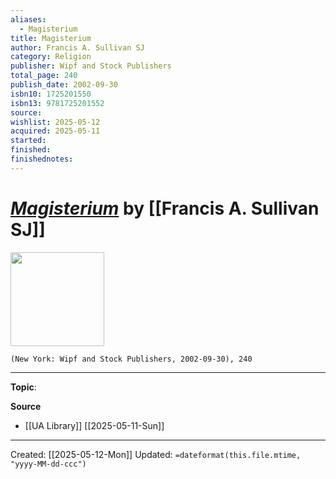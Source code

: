 ```yaml
---
aliases:
  - Magisterium
title: Magisterium
author: Francis A. Sullivan SJ
category: Religion
publisher: Wipf and Stock Publishers
total_page: 240
publish_date: 2002-09-30
isbn10: 1725201550
isbn13: 9781725201552
source: 
wishlist: 2025-05-12
acquired: 2025-05-11
started: 
finished: 
finishednotes:
---
```

# *[Magisterium]()* by [[Francis A. Sullivan SJ]]

<img src="http://books.google.com/books/content?id=KVn7DwAAQBAJ&printsec=frontcover&img=1&zoom=1&edge=curl&source=gbs_api" width=150>

`(New York: Wipf and Stock Publishers, 2002-09-30), 240`



--- 
**Topic**: 

**Source**
- [[UA Library]] [[2025-05-11-Sun]]
 ---
Created: [[2025-05-12-Mon]]
Updated: `=dateformat(this.file.mtime, "yyyy-MM-dd-ccc")`
